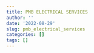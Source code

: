 ```yaml
---
title: PMB ELECTRICAL SERVICES
author: ''
date: '2022-08-29'
slug: pmb_electrical_services
categories: []
tags: []
---
```

